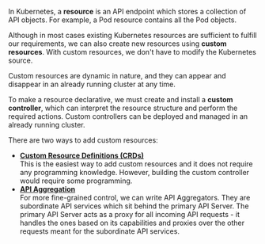 In Kubernetes, a **resource** is an API endpoint which stores a collection of API objects. For example, a Pod resource contains all the Pod objects.

Although in most cases existing Kubernetes resources are sufficient to fulfill our requirements, we can also create new resources using **custom resources**. With custom resources, we don't have to modify the Kubernetes source.

Custom resources are dynamic in nature, and they can appear and disappear in an already running cluster at any time.

To make a resource declarative, we must create and install a **custom controller**, which can interpret the resource structure and perform the required actions. Custom controllers can be deployed and managed in an already running cluster. 

There are two ways to add custom resources:

- **[Custom Resource Definitions (CRDs)](https://kubernetes.io/docs/concepts/extend-kubernetes/api-extension/custom-resources/)**  
    This is the easiest way to add custom resources and it does not require any programming knowledge. However, building the custom controller would require some programming. 
- **[API Aggregation](https://kubernetes.io/docs/concepts/extend-kubernetes/api-extension/apiserver-aggregation/)**  
    For more fine-grained control, we can write API Aggregators. They are subordinate API services which sit behind the primary API Server. The primary API Server acts as a proxy for all incoming API requests - it handles the ones based on its capabilities and proxies over the other requests meant for the subordinate API services.